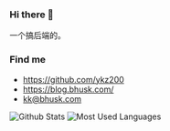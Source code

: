 ### Hi there 👋

一个搞后端的。

### Find me

- <https://github.com/ykz200>
- <https://blog.bhusk.com/>
- <kk@bhusk.com>

![Github Stats](https://github-readme-stats.vercel.app/api?username=ykz200&show_icons=true&theme=dark&count_private=true)
![Most Used Languages](https://github-readme-stats.vercel.app/api/top-langs/?username=ykz200&theme=dark&layout=compact)
